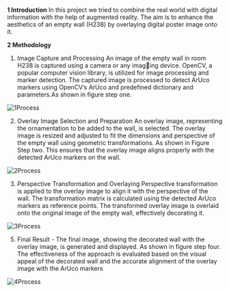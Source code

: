 **1 Introduction**
In this project we tried to combine the real world with digital information with the help of augmented reality. The aim is to enhance the aesthetics of an empty wall (H238) by overlaying digital poster image onto it.


**2 Methodology**


1. Image Capture and Processing
An image of the empty wall in room H238 is captured using a camera or any imaging device. OpenCV, a popular computer vision library, is utilized for image processing and marker detection. The captured image is processed to detect ArUco markers using OpenCV’s ArUco and predefined dictionary and parameters.As shown in figure step one.


![1Process](https://github.com/Avanindra26/Augmented-Reality-Mixing-reality-with-digital-information/assets/30585056/dddb2201-f43d-4f73-b072-12465af81aaf)

2. Overlay Image Selection and Preparation
An overlay image, representing the ornamentation to be added to the wall, is selected. The overlay image is resized and adjusted to fit the dimensions and perspective of the empty wall using geometric transformations. As shown in Figure Step two. This ensures that the overlay image aligns properly with the detected ArUco markers on the wall.

![2Process](https://github.com/Avanindra26/Augmented-Reality-Mixing-reality-with-digital-information/assets/30585056/ca7bc2dd-887e-412b-8dc9-b5d287ab98a1)

3. Perspective Transformation and Overlaying
Perspective transformation is applied to the overlay image to align it with the perspective of the wall. The transformation matrix is calculated using the detected ArUco markers
as reference points. The transformed overlay image is overlaid onto the original image of the empty wall, effectively decorating it.


![3Process](https://github.com/Avanindra26/Augmented-Reality-Mixing-reality-with-digital-information/assets/30585056/4856f0b6-75bc-4730-bb2a-dda57402aa93)

5. Final Result - The final image, showing the decorated wall with the overlay image, is generated and displayed. As shown in figure step four. The effectiveness of the approach is evaluated based on the visual appeal of the decorated wall and the accurate alignment of the overlay image with the ArUco markers


![4Process](https://github.com/Avanindra26/Augmented-Reality-Mixing-reality-with-digital-information/assets/30585056/464cf31c-13b7-432f-8200-0480267098f0)


